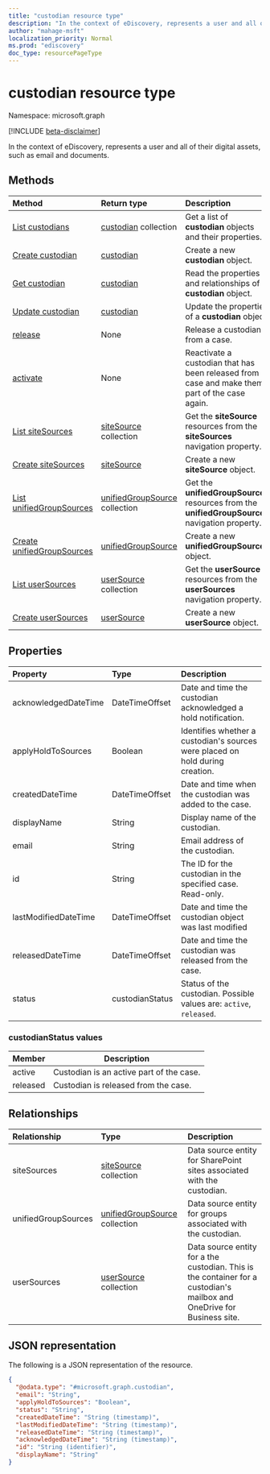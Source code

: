 ```yaml
---
title: "custodian resource type"
description: "In the context of eDiscovery, represents a user and all of their digital assets, such as email and documents."
author: "mahage-msft"
localization_priority: Normal
ms.prod: "ediscovery"
doc_type: resourcePageType
---
```


# custodian resource type

Namespace: microsoft.graph

[!INCLUDE [beta-disclaimer](../../includes/beta-disclaimer.md)]

In the context of eDiscovery, represents a user and all of their digital assets, such as email and documents.

## Methods

|Method|Return type|Description|
|:---|:---|:---|
|[List custodians](../api/case-list-custodians.md)|[custodian](../resources/custodian.md) collection|Get a list of **custodian** objects and their properties.|
|[Create custodian](../api/case-post-custodians.md)|[custodian](../resources/custodian.md)|Create a new **custodian** object.|
|[Get custodian](../api/custodian-get.md)|[custodian](../resources/custodian.md)|Read the properties and relationships of a **custodian** object.|
|[Update custodian](../api/custodian-update.md)|[custodian](../resources/custodian.md)|Update the properties of a **custodian** object.|
|[release](../api/custodian-release.md)|None|Release a custodian from a case.|
|[activate](../api/custodian-activate.md)|None|Reactivate a custodian that has been released from a case and make them part of the case again.|
|[List siteSources](../api/custodian-list-sitesources.md)|[siteSource](../resources/sitesource.md) collection|Get the **siteSource** resources from the **siteSources** navigation property.|
|[Create siteSources](../api/custodian-post-sitesources.md)|[siteSource](../resources/sitesource.md)|Create a new **siteSource** object.|
|[List unifiedGroupSources](../api/custodian-list-unifiedgroupsources.md)|[unifiedGroupSource](../resources/unifiedgroupsource.md) collection|Get the **unifiedGroupSource** resources from the **unifiedGroupSources** navigation property.|
|[Create unifiedGroupSources](../api/custodian-post-unifiedgroupsources.md)|[unifiedGroupSource](../resources/unifiedgroupsource.md)|Create a new **unifiedGroupSource** object.|
|[List userSources](../api/custodian-list-usersources.md)|[userSource](../resources/usersource.md) collection|Get the **userSource** resources from the **userSources** navigation property.|
|[Create userSources](../api/custodian-post-usersources.md)|[userSource](../resources/usersource.md)|Create a new **userSource** object.|

## Properties

|Property|Type|Description|
|:---|:---|:---|
|acknowledgedDateTime|DateTimeOffset|Date and time the custodian acknowledged a hold notification.|
|applyHoldToSources|Boolean|Identifies whether a custodian's sources were placed on hold during creation.|
|createdDateTime|DateTimeOffset|Date and time when the custodian was added to the case.|
|displayName|String|Display name of the custodian.|
|email|String|Email address of the custodian.|
|id|String|The ID for the custodian in the specified case. Read-only.|
|lastModifiedDateTime|DateTimeOffset|Date and time the custodian object was last modified|
|releasedDateTime|DateTimeOffset|Date and time the custodian was released from the case.|
|status|custodianStatus|Status of the custodian. Possible values are: `active`, `released`.|

### custodianStatus values

|Member|Description|
|:----|-----------|
|active|Custodian is an active part of the case. |
|released|Custodian is released from the case.|

## Relationships

|Relationship|Type|Description|
|:---|:---|:---|
|siteSources|[siteSource](../resources/sitesource.md) collection|Data source entity for SharePoint sites associated with the custodian.|
|unifiedGroupSources|[unifiedGroupSource](../resources/unifiedgroupsource.md) collection|Data source entity for groups associated with the custodian.|
|userSources|[userSource](../resources/usersource.md) collection|Data source entity for a the custodian. This is the container for a custodian's mailbox and OneDrive for Business site.|

<!--|lastIndexOperation|[caseIndexOperation](../resources/caseindexoperation.md)|**TODO: Add Description**| -->

## JSON representation

The following is a JSON representation of the resource.
<!-- {
  "blockType": "resource",
  "keyProperty": "id",
  "@odata.type": "microsoft.graph.custodian",
  "baseType": "",
  "openType": false
}
-->

``` json
{
  "@odata.type": "#microsoft.graph.custodian",
  "email": "String",
  "applyHoldToSources": "Boolean",
  "status": "String",
  "createdDateTime": "String (timestamp)",
  "lastModifiedDateTime": "String (timestamp)",
  "releasedDateTime": "String (timestamp)",
  "acknowledgedDateTime": "String (timestamp)",
  "id": "String (identifier)",
  "displayName": "String"
}
```
